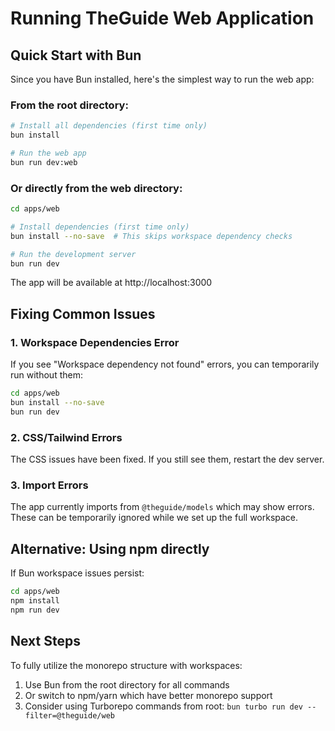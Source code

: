 # Running TheGuide Web Application

## Quick Start with Bun

Since you have Bun installed, here's the simplest way to run the web app:

### From the root directory:
```bash
# Install all dependencies (first time only)
bun install

# Run the web app
bun run dev:web
```

### Or directly from the web directory:
```bash
cd apps/web

# Install dependencies (first time only)
bun install --no-save  # This skips workspace dependency checks

# Run the development server
bun run dev
```

The app will be available at http://localhost:3000

## Fixing Common Issues

### 1. Workspace Dependencies Error
If you see "Workspace dependency not found" errors, you can temporarily run without them:
```bash
cd apps/web
bun install --no-save
bun run dev
```

### 2. CSS/Tailwind Errors
The CSS issues have been fixed. If you still see them, restart the dev server.

### 3. Import Errors
The app currently imports from `@theguide/models` which may show errors. These can be temporarily ignored while we set up the full workspace.

## Alternative: Using npm directly

If Bun workspace issues persist:
```bash
cd apps/web
npm install
npm run dev
```

## Next Steps

To fully utilize the monorepo structure with workspaces:
1. Use Bun from the root directory for all commands
2. Or switch to npm/yarn which have better monorepo support
3. Consider using Turborepo commands from root: `bun turbo run dev --filter=@theguide/web`